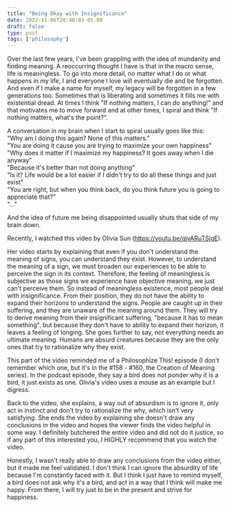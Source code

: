 ```yaml
---
title: "Being Okay with Insignificance"
date: 2022-11-06T20:40:03-05:00
draft: false
type: post
tags: ['philosophy']
---
```

Over the last few years, I've been grappling with the idea of mundanity and finding meaning. A reoccurring thought I have is that in the macro sense, life is meaningless. To go into more detail, no matter what I do or what happens in my life, I and everyone I love will eventually die and be forgotten. And even if I make a name for myself, my legacy will be forgotten in a few generations too. Sometimes that is liberating and sometimes it fills me with existential dread. At times I think "If nothing matters, I can do anything!" and that motivates me to move forward and at other times, I spiral and think "If nothing matters, what's the point?".

A conversation in my brain when I start to spiral usually goes like this:\
"Why am I doing this again? None of this matters."\
"You are doing it cause you are trying to maximize your own happiness"\
"Why does it matter if I maximize my happiness? It goes away when I die anyway"\
"Because it's better than not doing anything"\
"Is it? Life would be a lot easier if I didn't try to do all these things and just exist" \
"You are right, but when you think back, do you think future you is going to appreciate that?"\
"..."

And the idea of future me being disappointed usually shuts that side of my brain down.

Recently, I watched this video by Olivia Sun (https://youtu.be/qjvARuTSjqE).

Her video starts by explaining that even if you don't understand the meaning of signs, you can understand they exist. However, to understand the meaning of a sign, we must broaden our experiences to be able to perceive the sign in its context. Therefore, the feeling of meaningless is subjective as those signs we experience have objective meaning, we just can't perceive them. So instead of meaningless existence, most people deal with insignificance. From their position, they do not have the ability to expand their horizons to understand the signs. People are caught up in their suffering, and they are unaware of the meaning around them. They will try to derive meaning from their insignificant suffering, "because it has to mean something", but because they don't have to ability to expand their horizon, it leaves a feeling of longing. She goes further to say, not everything needs an ultimate meaning. Humans are absurd creatures because they are the only ones that try to rationalize why they exist.

This part of the video reminded me of a Philosophize This! episode (I don't remember which one, but it's in the #158 - #160, the Creation of Meaning series). In the podcast episode, they say a bird does not ponder why it is a bird, it just exists as one. Olivia's video uses a mouse as an example but I digress.

Back to the video, she explains, a way out of absurdism is to ignore it, only act in instinct and don't try to rationalize the why, which isn't very satisfying. She ends the video by explaining she doesn't draw any conclusions in the video and hopes the viewer finds the video helpful in some way. I definitely butchered the entire video and did not do it justice, so if any part of this interested you, I HIGHLY recommend that you watch the video.

Honestly, I wasn't really able to draw any conclusions from the video either, but it made me feel validated. I don't think I can ignore the absurdity of life because I'm constantly faced with it. But I think I just have to remind myself, a bird does not ask why it's a bird, and act in a way that I think will make me happy. From there, I will try just to be in the present and strive for happiness.

